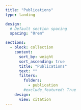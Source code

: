 ```yaml
---
title: "Publications"
type: landing

design:
  # Default section spacing
  spacing: "0rem"

sections:
  - block: collection
    content:
      sort_by: weight
      sort_ascending: true
      title: "Publications"
      text: ""
      filters:
        folders:
          - publication
        #exclude_featured: True
    design:
      view: citation
---
```

